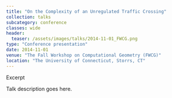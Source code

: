 ```yaml
---
title: "On the Complexity of an Unregulated Traffic Crossing"
collection: talks
subcategory: conference
classes: wide
header: 
  teaser: /assets/images/talks/2014-11-01_FWCG.png
type: "Conference presentation"
date: 2014-11-01
venue: "The Fall Workshop on Computational Geometry (FWCG)"
location: "The University of Connecticut, Storrs, CT"
---
```


Excerpt



Talk description goes here.